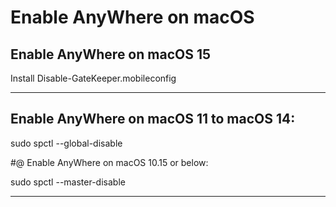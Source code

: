 # Enable AnyWhere on macOS

## Enable AnyWhere on macOS 15

Install Disable-GateKeeper.mobileconfig

---
## Enable AnyWhere on macOS 11 to macOS 14:

sudo spctl --global-disable




#@ Enable AnyWhere on macOS 10.15 or below:

sudo spctl --master-disable

---
